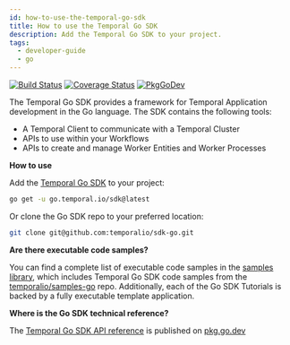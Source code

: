 ```yaml
---
id: how-to-use-the-temporal-go-sdk
title: How to use the Temporal Go SDK
description: Add the Temporal Go SDK to your project.
tags:
  - developer-guide
  - go
---
```


[![Build Status](https://badge.buildkite.com/ce6df3b1a8b375270261ae70fb2d2756af298fef3a0dac4d20.svg?theme=github&branch=master)](https://buildkite.com/temporal/temporal-go-client) [![Coverage Status](https://coveralls.io/repos/github/temporalio/temporal-go-sdk/badge.svg?branch=master)](https://coveralls.io/github/temporalio/temporal-go-sdk?branch=master) [![PkgGoDev](https://pkg.go.dev/badge/go.temporal.io/sdk)](https://pkg.go.dev/go.temporal.io/sdk)

The Temporal Go SDK provides a framework for Temporal Application development in the Go language.
The SDK contains the following tools:

- A Temporal Client to communicate with a Temporal Cluster
- APIs to use within your Workflows
- APIs to create and manage Worker Entities and Worker Processes

**How to use**

Add the [Temporal Go SDK](https://github.com/temporalio/sdk-go) to your project:

```bash
go get -u go.temporal.io/sdk@latest
```

Or clone the Go SDK repo to your preferred location:

```bash
git clone git@github.com:temporalio/sdk-go.git
```
**Are there executable code samples?**

You can find a complete list of executable code samples in the [samples library](/docs/samples-library/#go), which includes Temporal Go SDK code samples from the [temporalio/samples-go](https://github.com/temporalio/samples-go) repo.
Additionally, each of the Go SDK Tutorials is backed by a fully executable template application.

**Where is the Go SDK technical reference?**

The [Temporal Go SDK API reference](https://pkg.go.dev/go.temporal.io/sdk) is published on [pkg.go.dev](https://pkg.go.dev/go.temporal.io/sdk)
